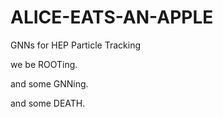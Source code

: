 # ALICE-EATS-AN-APPLE
GNNs for HEP Particle Tracking

we be ROOTing. 

and some GNNing.

and some DEATH.